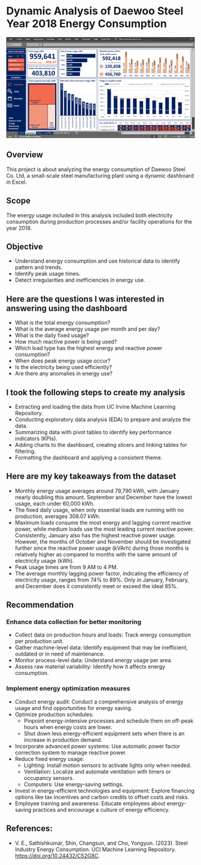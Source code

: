 # Dynamic Analysis of Daewoo Steel Year 2018 Energy Consumption 

![overview](https://github.com/je-marco/energy_consumption_analysis/blob/9e9b43cb2ac0440782d3aa2510998916e3074688/overview.png)

## Overview
This project is about analyzing the energy consumption of Daewoo Steel Co. Ltd, a small-scale steel manufacturing plant using a dynamic dashboard in Excel.

## Scope
The energy usage included in this analysis included both electricity consumption during production processes and/or facility operations for the year 2018. 

## Objective 
* Understand energy consumption and use historical data to identify pattern and trends.
* Identify peak usage times.
* Detect irregularities and inefficiencies in energy use.

## Here are the questions I was interested in answering using the dashboard
* What is the total energy consumption?
* What is the average energy usage per month and per day?
* What is the daily fixed usage?
* How much reactive power is being used?
* Which load type has the highest energy and reactive power consumption?
* When does peak energy usage occur?
* Is the electricity being used efficiently?
* Are there any anomalies in energy use?

## I took the following steps to create my analysis
* Extracting and loading the data from UC Irvine Machine Learning Repository.
* Conducting exploratory data analysis (EDA) to prepare and analyze the data.
* Summarizing data with pivot tables to identify key performance indicators (KPIs).
* Adding charts to the dashboard, creating slicers and linking tables for filtering.
* Formatting the dashboard and applying a consistent theme.

## Here are my key takeaways from the dataset
* Monthly energy usage averages around 79,790 kWh, with January nearly doubling this amount. September and December have the lowest usage, each under 60,000 kWh.
* The fixed daily usage, when only essential loads are running with no production, averages 308.07 kWh.
* Maximum loads consume the most energy and lagging current reactive power, while medium loads use the most leading current reactive power. Consistently, January also has the highest reactive power usage. However, the months of October and November should be investigated further since the reactive power usage (kVArh) during those months is relatively higher as compared to months with the same amount of electricity usage (kWh).
* Peak usage times are from 9 AM to 4 PM.
* The average monthly lagging power factor, indicating the efficiency of electricity usage, ranges from 74% to 89%. Only in January, February, and December does it consistently meet or exceed the ideal 85%.

## Recommendation  

### Enhance data collection for better monitoring  
* Collect data on production hours and loads: Track energy consumption per production unit.
* Gather machine-level data: Identify equipment that may be inefficient, outdated or in need of maintenance.
* Monitor process-level data: Understand energy usage per area.
* Assess raw material variability: Identify how it affects energy consumption.

### Implement energy optimization measures
* Conduct energy audit: Conduct a comprehensive analysis of energy usage and find opportunities for energy saving.
* Optimize production schedules:
  * Pinpoint energy-intensive processes and schedule them on off-peak hours when energy costs are lower.
  * Shut down less energy-efficient equipment sets when there is an increase in production demand.
* Incorporate advanced power systems: Use automatic power factor correction system to manage reactive power.
* Reduce fixed energy usage:
  * Lighting: Install motion sensors to activate lights only when needed.
  * Ventilation: Localize and automate ventilation with timers or occupancy sensors.
  * Computers: Use energy-saving settings.
* Invest in energy-efficient technologies and equipment: Explore financing options like tax incentives and carbon credits to offset costs and risks.
* Employee training and awareness: Educate employees about energy-saving practices and encourage a culture of energy efficiency.

## References: 
* V. E., Sathishkumar, Shin, Changsun, and Cho, Yongyun. (2023). Steel Industry Energy Consumption. UCI Machine Learning Repository. https://doi.org/10.24432/C52G8C.
